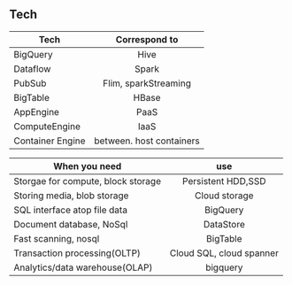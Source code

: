 ## Tech
| Tech        | Correspond to           |
| ------------- |:-------------:|
| BigQuery      | Hive | 
|Dataflow|Spark|
|PubSub|Flim, sparkStreaming|
|BigTable|HBase|
|AppEngine|PaaS|
|ComputeEngine|IaaS|
|Container Engine|between. host containers|

| When you need        | use          |
| ------------- |:-------------:|
| Storgae for compute, block storage     | Persistent HDD,SSD | 
|Storing media, blob storage|Cloud storage|
|SQL interface atop file data|BigQuery|
|Document database, NoSql|DataStore|
|Fast scanning, nosql|BigTable|
|Transaction processing(OLTP)|Cloud SQL, cloud spanner|
|Analytics/data warehouse(OLAP)|bigquery|
